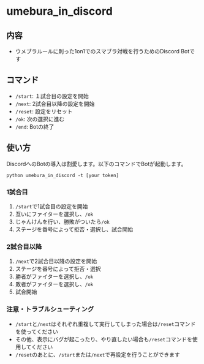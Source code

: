 # umebura_in_discord
## 内容
- ウメブラルールに則った1on1でのスマブラ対戦を行うためのDiscord Botです

## コマンド
- `/start`: １試合目の設定を開始
- `/next`: 2試合目以降の設定を開始
- `/reset`: 設定をリセット
- `/ok`: 次の選択に進む
- `/end`: Botの終了

## 使い方
DiscordへのBotの導入は割愛します。以下のコマンドでBotが起動します。
```
python umebura_in_discord -t [your token]
```

### 1試合目
1. `/start`で1試合目の設定を開始
2. 互いにファイターを選択し、`/ok`
3. じゃんけんを行い、勝敗がついたら`/ok`
4. ステージを番号によって拒否・選択し、試合開始

### 2試合目以降
1. `/next`で2試合目以降の設定を開始
2. ステージを番号によって拒否・選択
3. 勝者がファイターを選択し、`/ok`
4. 敗者がファイターを選択し、`/ok`
5. 試合開始

### 注意・トラブルシューティング
- `/start`と`/next`はそれぞれ重複して実行してしまった場合は`/reset`コマンドを使ってください
- その他、表示にバグが起こったり、やり直したい場合も`/reset`コマンドを使用してください
- `/reset`のあとに、`/start`または`/next`で再設定を行うことができます
